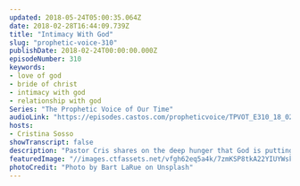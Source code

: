 ```yaml
---
updated: 2018-05-24T05:00:35.064Z
date: 2018-02-28T16:44:09.739Z
title: "Intimacy With God"
slug: "prophetic-voice-310"
publishDate: 2018-02-24T00:00:00.000Z
episodeNumber: 310
keywords:
- love of god
- bride of christ
- intimacy with god
- relationship with god
Series: "The Prophetic Voice of Our Time"
audioLink: "https://episodes.castos.com/propheticvoice/TPVOT_E310_18_02_24-25_Intimacy_with_God.mp3"
hosts:
- Cristina Sosso
showTranscript: false
description: "Pastor Cris shares on the deep hunger that God is putting in His people to seek Him out and to get to know Him intimately. She also shares some of her romantic and miraculous experiences with God."
featuredImage: "//images.ctfassets.net/vfgh62eq5a4k/7zmKSP8tkA22YIUYWskyom/4f6819d848139d2b937518df8c3c64b2/bart-larue-314562-unsplash__2_.jpg"
photoCredit: "Photo by Bart LaRue on Unsplash"
---
```

